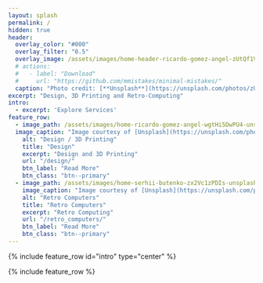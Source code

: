 ```yaml
---
layout: splash
permalink: /
hidden: true
header:
  overlay_color: "#000"
  overlay_filter: "0.5"
  overlay_image: /assets/images/home-header-ricardo-gomez-angel-zUtQf1VdYjY-unsplash.jpg
  # actions:
  #   - label: "Download"
  #     url: "https://github.com/mmistakes/minimal-mistakes/"
  caption: "Photo credit: [**Unsplash**](https://unsplash.com/photos/zUtQf1VdYjY)"
excerpt: "Design, 3D Printing and Retro-Computing"
intro: 
  - excerpt: 'Explore Services'
feature_row:
  - image_path: /assets/images/home-ricardo-gomez-angel-wgtHi5DwPU4-unsplash-th.jpg
  image_caption: "Image courtesy of [Unsplash](https://unsplash.com/photos/wgtHi5DwPU4)"
    alt: "Design / 3D Printing"
    title: "Design"
    excerpt: "Design and 3D Printing"
    url: "/design/"
    btn_label: "Read More"
    btn_class: "btn--primary"    
  - image_path: /assets/images/home-serhii-butenko-zx2Vc1zPDIs-unsplash-th.jpg
    image_caption: "Image courtesy of [Unsplash](https://unsplash.com/photos/zx2Vc1zPDIs)"
    alt: "Retro Computers"
    title: "Retro Computers"
    excerpt: "Retro Computing"
    url: "/retro_computers/"
    btn_label: "Read More"
    btn_class: "btn--primary"
---
```


{% include feature_row id="intro" type="center" %}

{% include feature_row %}
